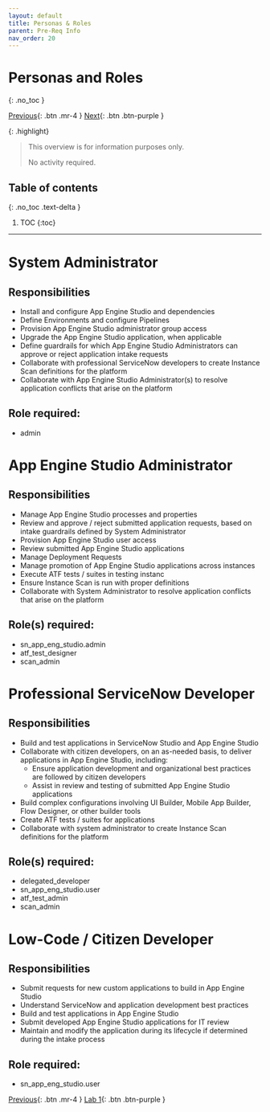 ```yaml
---
layout: default
title: Personas & Roles
parent: Pre-Req Info
nav_order: 20
---
```


# Personas and Roles
{: .no_toc }

[Previous][PREVIOUS]{: .btn .mr-4 }
[Next][NEXT]{: .btn .btn-purple }

{: .highlight}
> This overview is for information purposes only. 
>
> No activity required.

## Table of contents
{: .no_toc .text-delta }

1. TOC
{:toc}

---
# System Administrator
## Responsibilities
- Install and configure App Engine Studio and dependencies
- Define Environments and configure Pipelines
- Provision App Engine Studio administrator group access 
- Upgrade the App Engine Studio application, when applicable
- Define guardrails for which App Engine Studio Administrators can approve or reject application intake requests 
- Collaborate with professional ServiceNow developers to create Instance Scan 
definitions for the platform
- Collaborate with App Engine Studio Administrator(s) to resolve application conflicts that arise on the platform

## Role required: 
- admin

# App Engine Studio Administrator
## Responsibilities
- Manage App Engine Studio processes and properties
- Review and approve / reject submitted application requests, based on intake guardrails defined by System Administrator
- Provision App Engine Studio user access
- Review submitted App Engine Studio applications 
- Manage Deployment Requests 
- Manage promotion of App Engine Studio applications across instances
- Execute ATF tests / suites in testing instanc
- Ensure Instance Scan is run with proper definitions 
- Collaborate with System Administrator to resolve application conflicts that arise on 
the platform

## Role(s) required:
- sn_app_eng_studio.admin
- atf_test_designer
- scan_admin

# Professional ServiceNow Developer
## Responsibilities
- Build and test applications in ServiceNow Studio and App Engine Studio
- Collaborate with citizen developers, on an as-needed basis, to deliver applications in App Engine Studio, including:
  - Ensure application development and organizational best practices are followed by citizen developers
  - Assist in review and testing of submitted App Engine Studio applications
- Build complex configurations involving UI Builder, Mobile App Builder, Flow Designer, or other builder tools
- Create ATF tests / suites for applications
- Collaborate with system administrator to create Instance Scan definitions for the 
platform

## Role(s) required:
- delegated_developer
- sn_app_eng_studio.user
- atf_test_admin
- scan_admin


# Low-Code / Citizen Developer
## Responsibilities
- Submit requests for new custom applications to build in App Engine Studio
- Understand ServiceNow and application development best practices
- Build and test applications in App Engine Studio
- Submit developed App Engine Studio applications for IT review
- Maintain and modify the application during its lifecycle if determined during the intake process

## Role required:
- sn_app_eng_studio.user

[Previous][PREVIOUS]{: .btn .mr-4 }
[Lab 1][NEXT]{: .btn .btn-purple }

[PREVIOUS]: ../15_Install_Requirements
[NEXT]: ../../lab_1_Configure_AES